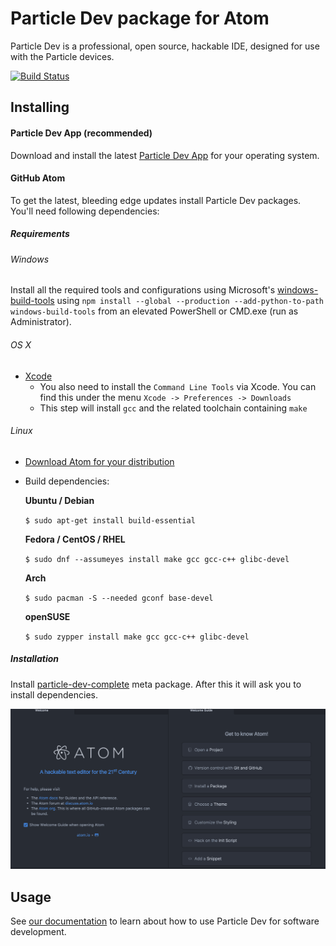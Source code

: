 # Particle Dev package for Atom

Particle Dev is a professional, open source, hackable IDE, designed for use with the Particle devices.

[![Build Status](https://travis-ci.org/spark/particle-dev.svg?branch=master)](https://travis-ci.org/spark/particle-dev)

## Installing

#### Particle Dev App (recommended)

Download and install the latest [Particle Dev App](https://particle.io/dev) for your operating system.

#### GitHub Atom

To get the latest, bleeding edge updates install Particle Dev packages. You'll need following dependencies:

##### Requirements

###### Windows

Install all the required tools and configurations using Microsoft's [windows-build-tools](https://github.com/felixrieseberg/windows-build-tools) using `npm install --global --production --add-python-to-path windows-build-tools` from an elevated PowerShell or CMD.exe (run as Administrator).

###### OS X

* [Xcode](https://itunes.apple.com/us/app/xcode/id497799835?ls=1&mt=12)
     * You also need to install the `Command Line Tools` via Xcode. You can find this under the menu `Xcode -> Preferences -> Downloads`
     * This step will install `gcc` and the related toolchain containing `make`

###### Linux

* [Download Atom for your distribution](https://github.com/atom/atom/releases/latest)
* Build dependencies:

	**Ubuntu / Debian**

	`$ sudo apt-get install build-essential`

	**Fedora / CentOS / RHEL**

	`$ sudo dnf --assumeyes install make gcc gcc-c++ glibc-devel`

	**Arch**

	`$ sudo pacman -S --needed gconf base-devel`

	**openSUSE**

	`$ sudo zypper install make gcc gcc-c++ glibc-devel`

##### Installation

Install [particle-dev-complete](https://atom.io/packages/console-panel) meta package. After this it will ask you to install dependencies.

![](images/install-short.gif)

## Usage

See [our documentation](https://docs.particle.io/guide/tools-and-features/dev/) to learn about how to use Particle Dev for software development.
